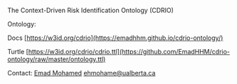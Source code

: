 The Context-Driven Risk Identification Ontology (CDRIO)


Ontology:

 Docs [https://w3id.org/cdrio](https://emadhhm.github.io/cdrio-ontology/)

 Turtle [https://w3id.org/cdrio/cdrio.ttl](https://github.com/EmadHHM/cdrio-ontology/raw/master/ontology.ttl)

Contact:
 [Emad Mohamed](https://github.com/EmadHHM) ehmohame@ualberta.ca
